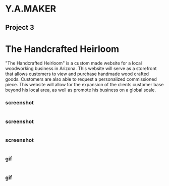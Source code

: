 # Y.A.MAKER

## Project 3 

# The Handcrafted Heirloom

"The Handcrafted Heirloom" is a custom made website for a local woodworking business in Arizona. This website will serve as a storefront that allows customers to view and purchase handmade wood crafted goods. Customers are also able to request a personalized commissioned piece. This website will allow for the expansion of the clients customer base beyond his local area, as well as promote his business on a global scale. 


### screenshot

![]()

### screenshot

![]()

### screenshot

![]()

### gif

![]()

### gif

![]()
